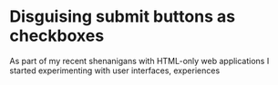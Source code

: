 Disguising submit buttons as checkboxes
====

As part of my recent shenanigans with HTML-only web applications I started experimenting with user interfaces, experiences 